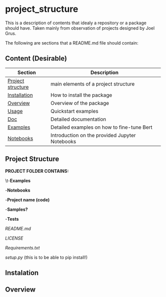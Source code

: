 # project_structure

This is a description of contents that idealy a repository or a package should have. Taken mainly from observation of projects designed by Joel Grus.

The following are sections that a README.md file should contain:

## Content (Desirable)

| Section | Description |
|-|-|
| [Project structure](##projectstruct) | main elements of a project structure |
| [Installation](##installation) | How to install the package |
| [Overview](##overview) | Overview of the package |
| [Usage](##usage) | Quickstart examples |
| [Doc](##doc) |  Detailed documentation |
| [Examples](##examples) | Detailed examples on how to fine-tune Bert |
| [Notebooks](##notebooks) | Introduction on the provided Jupyter Notebooks |

## Project Structure
**PROJECT FOLDER CONTAINS:**

  \t-**Examples**
  
  -**Notebooks**
  
  -**Project name (code)**
  
  -**Samples?**
  
  -**Tests**
  
  *README.md*
  
  *LICENSE*
  
  *Requirements.txt*
  
  *setup.py* (this is to be able to pip install!)

## Instalation
## Overview
